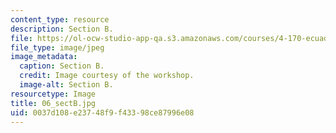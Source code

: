 ```yaml
---
content_type: resource
description: Section B.
file: https://ol-ocw-studio-app-qa.s3.amazonaws.com/courses/4-170-ecuador-workshop-fall-2006/0037d108e23748f9f43398ce87996e08_06_sectB.jpg
file_type: image/jpeg
image_metadata:
  caption: Section B.
  credit: Image courtesy of the workshop.
  image-alt: Section B.
resourcetype: Image
title: 06_sectB.jpg
uid: 0037d108-e237-48f9-f433-98ce87996e08
---
```

